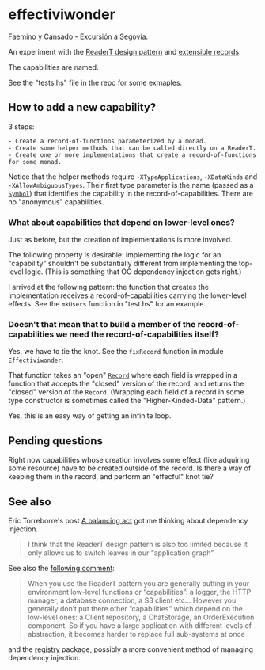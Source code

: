 # effectiviwonder

[Faemino y Cansado - Excursión a Segovia](https://www.youtube.com/watch?v=Iov8_6a46Fg).

An experiment with the [ReaderT
design pattern](https://www.fpcomplete.com/blog/2017/06/readert-design-pattern) and
[extensible records](http://hackage.haskell.org/package/red-black-record).

The capabilities are named. 

See the "tests.hs" file in the repo for some exmaples.

## How to add a new capability?

3 steps:

    - Create a record-of-functions parameterized by a monad.
    - Create some helper methods that can be called directly on a ReaderT.
    - Create one or more implementations that create a record-of-functions for some monad.

Notice that the helper methods require `-XTypeApplications`, `-XDataKinds` and
`-XAllowAmbiguousTypes`. Their first type parameter is the name (passed as a
[`Symbol`](http://hackage.haskell.org/package/base-4.12.0.0/docs/GHC-TypeLits.html#t:Symbol))
that identifies the capability in the record-of-capabilities. There are no
"anonymous" capabilities.

### What about capabilities that depend on lower-level ones?

Just as before, but the creation of implementations is more involved.

The following property is desirable: implementing the logic for an "capability"
shouldn't be substantially different from implementing the top-level logic.
(This is something that OO dependency injection gets right.)

I arrived at the following pattern: the function that creates the
implementation receives a record-of-capabilities carrying the lower-level
effects.  See the `mkUsers` function in "test.hs" for an example.

### Doesn't that mean that to build a member of the record-of-capabilities we need the record-of-capabilities itself?

Yes, we have to tie the knot. See the `fixRecord` function in module
`Effectiviwonder`.

That function takes an "open"
[`Record`](http://hackage.haskell.org/package/red-black-record-2.0.2.2/docs/Data-RBR.html#t:Record)
where each field is wrapped in a function that accepts the "closed" version of
the record, and returns the "closed" version of the `Record`. (Wrapping each
field of a record in some type constructor is sometimes called the
"Higher-Kinded-Data" pattern.)

Yes, this is an easy way of getting an infinite loop.

## Pending questions

Right now capabilities whose creation involves some effect (like adquiring some
resource) have to be created outside of the record. Is there a way of keeping
them in the record, and perform an "effecful" knot tie? 

## See also

Eric Torreborre's post [A balancing
act](https://medium.com/barely-functional/a-balancing-act-c869e1f4fea4) got me
thinking about dependency injection.

> I think that the ReaderT design pattern is also too limited because it only
> allows us to switch leaves in our “application graph”

See also the [following comment](https://medium.com/@etorreborre_99063/sure-when-you-use-the-readert-pattern-you-are-generally-putting-in-your-environment-low-level-971135e1823f):

> When you use the ReaderT pattern you are generally putting in your
> environment low-level functions or “capabilities”: a logger, the HTTP
> manager, a database connection, a S3 client etc… However you generally don’t
> put there other “capabilities” which depend on the low-level ones: a Client
> repository, a ChatStorage, an OrderExecution component. So if you have a
> large application with different levels of abstraction, it becomes harder to
> replace full sub-systems at once

and the [registry](http://hackage.haskell.org/package/registry) package,
possibly a more convenient method of managing dependency injection.
